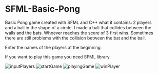 # SFML-Basic-Pong

Basic Pong game created with SFML and C++ what it contains: 2 players and a ball in the shape of a circle.
I made a ball that collides between the walls and the bats.
Whoever reaches the score of 3 first wins.
Sometimes there are still problems with the collision between the bat and the ball.

Enter the names of the players at the beginning.

If you want to play this game you need SFML library.

![inputPlayers](https://user-images.githubusercontent.com/94991378/213697121-0fdb1c73-2f06-494f-972d-11ae8ee52c8e.PNG)
![startGame](https://user-images.githubusercontent.com/94991378/213697134-8cefbe2e-224e-41ff-83ba-f3bdb7705ad4.png)
![playingGame](https://user-images.githubusercontent.com/94991378/213697138-c031abdd-b2d7-4e27-bab6-1915fb8e5928.png)
![winPlayer](https://user-images.githubusercontent.com/94991378/213697144-0f545586-4e64-4823-ae0b-e061cf59ae6a.png)
